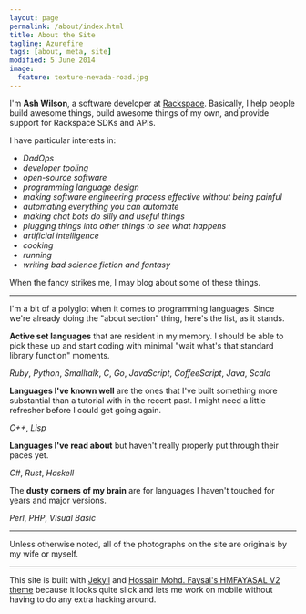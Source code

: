 ```yaml
---
layout: page
permalink: /about/index.html
title: About the Site
tagline: Azurefire
tags: [about, meta, site]
modified: 5 June 2014
image:
  feature: texture-nevada-road.jpg
---
```


I'm **Ash Wilson**, a software developer at [Rackspace](http://rackspace.com/). Basically, I help people build awesome things, build awesome things of my own, and provide support for Rackspace SDKs and APIs.

I have particular interests in:

 * *DadOps*
 * *developer tooling*
 * *open-source software*
 * *programming language design*
 * *making software engineering process effective without being painful*
 * *automating everything you can automate*
 * *making chat bots do silly and useful things*
 * *plugging things into other things to see what happens*
 * *artificial intelligence*
 * *cooking*
 * *running*
 * *writing bad science fiction and fantasy*

When the fancy strikes me, I may blog about some of these things.

---
I'm a bit of a polyglot when it comes to programming languages. Since we're already doing the "about section" thing, here's the list, as it stands.

**Active set languages** that are resident in my memory. I should be able to pick these up and start coding with minimal "wait what's that standard library function" moments.

*Ruby*, *Python*, *Smalltalk*, *C*, *Go*, *JavaScript*, *CoffeeScript*, *Java*, *Scala*

**Languages I've known well** are the ones that I've built something more substantial than a tutorial with in the recent past. I might need a little refresher before I could get going again.

*C++*, *Lisp*

**Languages I've read about** but haven't really properly put through their paces yet.

*C#*, *Rust*, *Haskell*

The **dusty corners of my brain** are for languages I haven't touched for years and major versions.

*Perl*, *PHP*, *Visual Basic*

---
Unless otherwise noted, all of the photographs on the site are originals by my wife or myself.

---
This site is built with [Jekyll](https://jekyllrb.com/) and [Hossain Mohd. Faysal's HMFAYASAL V2 theme](http://jekyllthemes.org/themes/hmfaysal-v2-theme/) because it looks quite slick and lets me work on mobile without having to do any extra hacking around.
